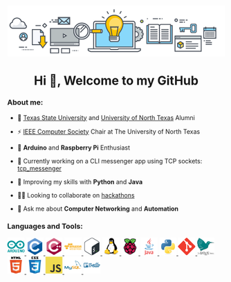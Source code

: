 
<img align="center" alt="comp" width="1100" src="images/banner.png"/>

<h1 align="center">Hi 👋, Welcome to my GitHub</h1>

<h3 align="left">About me:</h3>

- 📝 [Texas State University](https://www.psych.txstate.edu/) and [University of North Texas](https://computerscience.engineering.unt.edu/) Alumni

- ⚡ [IEEE Computer Society](https://www.ieee.org/) Chair at The University of North Texas

- 🤖 **Arduino** and **Raspberry Pi** Enthusiast

- 🔨 Currently working on a CLI messenger app using TCP sockets: [tcp_messenger](https://github.com/cmg189/tcp_messenger)

- 🌱 Improving my skills with **Python** and **Java**

- 👨‍💻 Looking to collaborate on [hackathons](https://devpost.com/)

- 💬 Ask me about **Computer Networking** and **Automation**


<h3 align="left">Languages and Tools:</h3>
<p align="left">
<a href="https://www.arduino.cc/" target="_blank" rel="noreferrer"> <img src="images/arduino.svg" alt="arduino" width="40" height="40"/> </a>
<a href="https://www.cprogramming.com/" target="_blank" rel="noreferrer"> <img src="images/c.svg" alt="c" width="40" height="40"/> </a>
<a href="https://www.w3schools.com/cpp/" target="_blank" rel="noreferrer"> <img src="images/cpp.svg" alt="cplusplus" width="40" height="40"/> </a>
<a href="https://aws.amazon.com" target="_blank" rel="noreferrer"> <img src="images/aws.svg" alt="aws" width="40" height="40"/> </a>
<a href="https://www.gnu.org/software/bash/" target="_blank" rel="noreferrer"> <img src="images/bash.svg" alt="bash" width="40" height="40"/> </a>
<a href="https://www.linux.org/" target="_blank" rel="noreferrer"> <img src="images/linux.svg" alt="linux" width="40" height="40"/> </a>
<a href="https://www.raspberrypi.org/" target="_blank" rel="noreferrer"> <img src="images/raspberrypi.svg" alt="pi" width="40" height="40"/> </a>
<a href="https://www.java.com" target="_blank" rel="noreferrer"> <img src="images/java.svg" alt="java" width="40" height="40"/> </a>
<a href="https://www.python.org" target="_blank" rel="noreferrer"> <img src="images/python.svg" alt="python" width="40" height="40"/> </a>
<a href="https://git-scm.com/" target="_blank" rel="noreferrer"> <img src="images/git.svg" alt="git" width="40" height="40"/> </a>
<a href="https://www.latex-project.org/" target="_blank" rel="noreferrer"> <img src="images/latex.png" alt="latex" width="40" height="40"/> </a>
<a href="https://www.w3.org/html/" target="_blank" rel="noreferrer"> <img src="images/html.svg" alt="html5" width="40" height="40"/> </a>
<a href="https://www.w3schools.com/css/" target="_blank" rel="noreferrer"> <img src="images/css.svg" alt="css3" width="40" height="40"/> </a>
<a href="https://www.javascript.com/" target="_blank" rel="noreferrer"> <img src="images/javascript.svg" alt="javascript" width="40" height="40"/> </a>
<a href="https://www.mysql.com/" target="_blank" rel="noreferrer"> <img src="images/mysql.svg" alt="mysql" width="40" height="40"/> </a>
<a href="https://trello.com/en-US" target="_blank" rel="noreferrer"> <img src="images/trello.svg" alt="trello" width="40" height="40"/> </a>
</p>


<!--
<h3 align="left">My Stats:</h3>

<a href="https://github.com/anuraghazra/github-readme-stats">
  <img align="center" src="https://github-readme-stats.vercel.app/api/pin/?username=cmg189&repo=github-readme-stats" />
</a>
<a href="https://github.com/anuraghazra/convoychat">
  <img align="center" src="https://github-readme-stats.vercel.app/api/pin/?username=cmg189&repo=convoychat" />
</a>

-->
